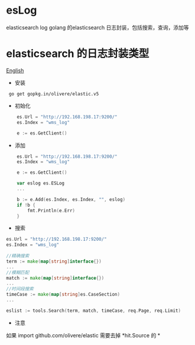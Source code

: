 # esLog
elasticsearch log golang 的elasticsearch 日志封装，包括搜索，查询，添加等

# elasticsearch 的日志封装类型

[English](README_zh-CN.md)
- 安装

```
 go get gopkg.in/olivere/elastic.v5

```

- 初始化 
  
```go 
	es.Url = "http://192.168.198.17:9200/"
	es.Index = "wms_log"

	e := es.GetClient()
```
- 添加

```go
	es.Url = "http://192.168.198.17:9200/"
	es.Index = "wms_log"

	e := es.GetClient()

	var eslog es.ESLog
    ...

	b := e.Add(es.Index, es.Index, "", eslog)
	if !b {
		fmt.Println(e.Err)
	}
```
- 搜索

```go
es.Url = "http://192.168.198.17:9200/"
es.Index = "wms_log"
    
//精确搜索
term := make(map[string]interface{})
...
//模糊匹配
match := make(map[string]interface{})
...
//时间段搜索
timeCase := make(map[string]es.CaseSection)
...

eslist := tools.Search(term, match, timeCase, req.Page, req.Limit)

```

- 注意

如果 import github.com/olivere/elastic 需要去掉 *hit.Source 的 *